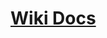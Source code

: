 # [Wiki Docs]([Table-of-Contents](https://github.com/BRCMapStation/Docs/wiki/ToC)https://github.com/BRCMapStation/Docs/wiki/Table-of-Contents)
